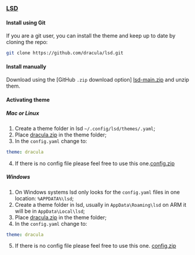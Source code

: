 ### [LSD](https://github.com/lsd-rs/lsd)

#### Install using Git

If you are a git user, you can install the theme and keep up to date by cloning the repo:

```bash
git clone https://github.com/dracula/lsd.git
```

#### Install manually

Download using the [GitHub `.zip` download option] [lsd-main.zip](https://github.com/dracula/lsd/files/11512621/lsd-main.zip) and unzip them.

#### Activating theme

##### Mac or Linux

1.  Create a theme folder in lsd `~/.config/lsd/themes/.yaml`;
2.  Place [dracula.zip](https://github.com/dracula/lsd/files/11512594/dracula.zip) in the theme folder;
3.  In the `config.yaml` change to:

```yaml
theme: dracula
```

4.  If there is no config file please feel free to use this one.[config.zip](https://github.com/dracula/lsd/files/11512591/config.zip)

##### Windows

1.  On Windows systems lsd only looks for the `config.yaml` files in one location: `%APPDATA%\lsd`;
2.  Create a theme folder in lsd, usually in `AppData\Roaming\lsd` on ARM it will be in `AppData\Local\lsd`;
3.  Place [dracula.zip](https://github.com/dracula/lsd/files/11512594/dracula.zip) in the theme folder;
4.  In the `config.yaml` change to:

```yaml
theme: dracula
```

5.  If there is no config file please feel free to use this one. [config.zip](https://github.com/dracula/lsd/files/11512586/config.zip)

